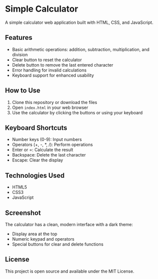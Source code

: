 # Simple Calculator

A simple calculator web application built with HTML, CSS, and JavaScript.

## Features

- Basic arithmetic operations: addition, subtraction, multiplication, and division
- Clear button to reset the calculator
- Delete button to remove the last entered character
- Error handling for invalid calculations
- Keyboard support for enhanced usability

## How to Use

1. Clone this repository or download the files
2. Open `index.html` in your web browser
3. Use the calculator by clicking the buttons or using your keyboard

## Keyboard Shortcuts

- Number keys (0-9): Input numbers
- Operators (+, -, *, /): Perform operations
- Enter or =: Calculate the result
- Backspace: Delete the last character
- Escape: Clear the display

## Technologies Used

- HTML5
- CSS3
- JavaScript

## Screenshot

The calculator has a clean, modern interface with a dark theme:
- Display area at the top
- Numeric keypad and operators
- Special buttons for clear and delete functions

## License

This project is open source and available under the MIT License.
